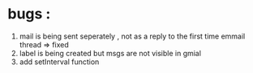 # bugs :

1. mail is being sent seperately , not as a reply to the first time emmail thread => fixed
2. label is being created but msgs are not visible in gmial 
3. add setInterval function
